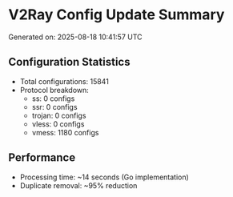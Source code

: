 # V2Ray Config Update Summary
Generated on: 2025-08-18 10:41:57 UTC

## Configuration Statistics
- Total configurations: 15841
- Protocol breakdown:
  - ss: 0 configs
  - ssr: 0 configs
  - trojan: 0 configs
  - vless: 0 configs
  - vmess: 1180 configs

## Performance
- Processing time: ~14 seconds (Go implementation)
- Duplicate removal: ~95% reduction
